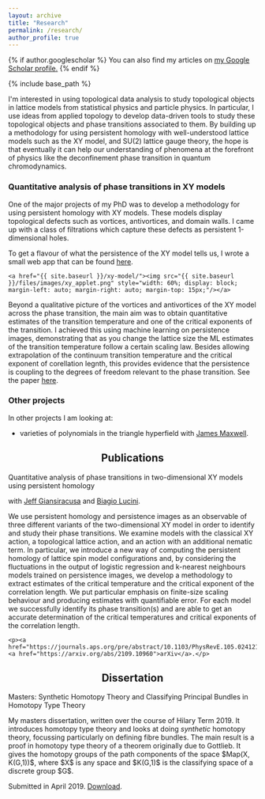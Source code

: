 ```yaml
---
layout: archive
title: "Research"
permalink: /research/
author_profile: true
---
```


{% if author.googlescholar %}
  You can also find my articles on <u><a href="{{author.googlescholar}}">my Google Scholar profile</a>.</u>
{% endif %}

{% include base_path %}

<script
  src="https://code.jquery.com/jquery-3.4.1.min.js"
  integrity="sha256-CSXorXvZcTkaix6Yvo6HppcZGetbYMGWSFlBw8HfCJo="
  crossorigin="anonymous"></script>

<link rel="stylesheet" href="{{ site.baseurl }}/assets/vallenato/vallenato.css">
<script src='https://cdnjs.cloudflare.com/ajax/libs/mathjax/2.7.5/latest.js?config=TeX-MML-AM_CHTML' async></script>
<script src="{{ site.baseurl }}/assets/vallenato/vallenato.js"></script>

I'm interested in using topological data analysis to study topological objects in lattice models from statistical physics and particle physics. In particular, I use ideas from applied topology to develop data-driven tools to study these topological objects and phase transitions associated to them. By building up a methodology for using persistent homology with well-understood lattice models such as the XY model, and SU(2) lattice gauge theory, the hope is that eventually it can help our understanding of phenomena at the forefront of physics like the deconfinement phase transition in quantum chromodynamics.

<h3>Quantitative analysis of phase transitions in XY models</h3>
<p>
	One of the major projects of my PhD was to develop a methodology for using persistent homology with XY models. These models display topological defects such as vortices, antivortices, and domain walls. I came up with a class of filtrations which capture these defects as persistent 1-dimensional holes.
</p><p>
	To get a flavour of what the persistence of the XY model tells us, I wrote a small web app that can be found <a href="{{ site.baseurl }}/xy-model/">here</a>.

	<a href="{{ site.baseurl }}/xy-model/"><img src="{{ site.baseurl }}/files/images/xy_applet.png" style="width: 60%; display: block; margin-left: auto; margin-right: auto; margin-top: 15px;"/></a>
</p><p>
	Beyond a qualitative picture of the vortices and antivortices of the XY model across the phase transition, the main aim was to obtain quantitative estimates of the transition temperature and one of the critical exponents of the transition. I achieved this using machine learning on persistence images, demonstrating that as you change the lattice size the ML estimates of the transition temperature follow a certain scaling law. Besides allowing extrapolation of the continuum transition temperature and the critical exponent of corellation legnth, this provides evidence that the persistence is coupling to the degrees of freedom relevant to the phase transition. See the paper <a href="#quant_xy">here</a>.
</p>

<h3>Other projects</h3>
<p>
In other projects I am looking at:
<ul>
  <li>varieties of polynomials in the triangle hyperfield with <a href="https://sites.google.com/view/jmacademicsite/home">James Maxwell</a>.</li>
</ul>
</p>

<div class="vallenato">
<h2 style="text-align: center;">Publications</h2>
<div class="vallenato-header">
Quantitative analysis of phase transitions in two-dimensional XY models using persistent homology
</div><!--/.vallenato-header-->

<div class="vallenato-content" id="quant_xy">
	<p>with <a href="https://sites.google.com/view/jeffreygiansiracusa/home">Jeff Giansiracusa</a> and <a href="http://pyweb.swan.ac.uk/~pybl/">Biagio Lucini</a>.</p>

<p>We use persistent homology and persistence images as an observable of three different variants of the two-dimensional XY model in order to identify and study their phase transitions. We examine models with the classical XY action, a topological lattice action, and an action with an additional nematic term. In particular, we introduce a new way of computing the persistent homology of lattice spin model configurations and, by considering the fluctuations in the output of logistic regression and k-nearest neighbours models trained on persistence images, we develop a methodology to extract estimates of the critical temperature and the critical exponent of the correlation length. We put particular emphasis on finite-size scaling behaviour and producing estimates with quantifiable error. For each model we successfully identify its phase transition(s) and are able to get an accurate determination of the critical temperatures and critical exponents of the correlation length.</p>

	<p><a href="https://journals.aps.org/pre/abstract/10.1103/PhysRevE.105.024121">Publisher</a>, <a href="https://arxiv.org/abs/2109.10960">arXiv</a>.</p>
</div><!--/.vallenato-content-->
  
</div><!--/.vallenato-->

<div class="vallenato">
<h2 style="text-align: center;">Dissertation</h2>
<div class="vallenato-header">
Masters: Synthetic Homotopy Theory and Classifying Principal Bundles in Homotopy Type Theory
</div><!--/.vallenato-header-->

<div class="vallenato-content">
<p>My masters dissertation, written over the course of Hilary Term 2019. It introduces homotopy type theory and looks at doing <i>synthetic</i> homotopy theory, focussing particularly on defining fibre bundles. The main result is a proof in homotopy type theory of a theorem originally due to Gottlieb. It gives the homotopy groups of the path components of the space $Map(X, K(G,1))$, where $X$ is any space and $K(G,1)$ is the classifying space of a discrete group $G$.</p>

<p>Submitted in April 2019. <a href="{{ site.baseurl }}/files/dissertation.pdf">Download</a>.</p>
</div><!--/.vallenato-content-->
  
</div><!--/.vallenato-->

<script>
$(document).ready(function() {
	vallenato();
});
</script>
